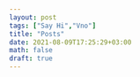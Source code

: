 ```yaml
---
layout: post
tags: ["Say Hi","Vno"]
title: "Posts"
date: 2021-08-09T17:25:29+03:00
math: false
draft: true
---
```


